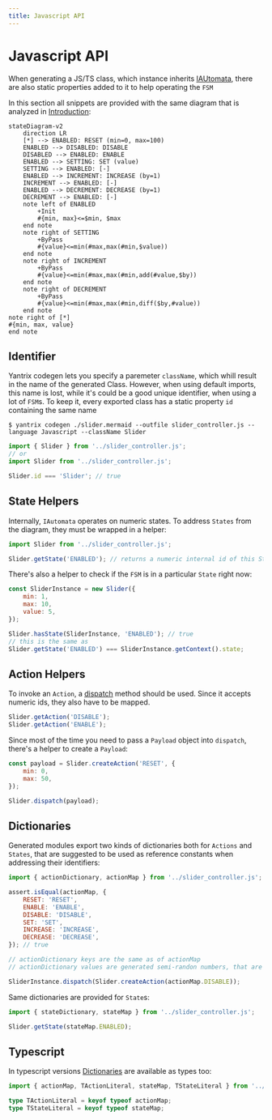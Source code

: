 ```yaml
---
title: Javascript API
---
```


# Javascript API

When generating a JS/TS class, which instance inherits [IAUtomata](../API-Reference/automata/interfaces/IAutomata.html), there are also static properties added to it to help operating the `FSM`

In this section all snippets are provided with the same diagram that is analyzed in [Introduction](../):

```mermaid
stateDiagram-v2
	direction LR
	[*] --> ENABLED: RESET (min=0, max=100)
	ENABLED --> DISABLED: DISABLE
	DISABLED --> ENABLED: ENABLE
	ENABLED --> SETTING: SET (value)
	SETTING --> ENABLED: [-]
	ENABLED --> INCREMENT: INCREASE (by=1)
	INCREMENT --> ENABLED: [-]
	ENABLED --> DECREMENT: DECREASE (by=1)
	DECREMENT --> ENABLED: [-]
	note left of ENABLED
		+Init
		#{min, max}<=$min, $max
	end note
	note right of SETTING
		+ByPass
		#{value}<=min(#max,max(#min,$value))
	end note
	note right of INCREMENT
		+ByPass
		#{value}<=min(#max,max(#min,add(#value,$by))
	end note
	note right of DECREMENT
		+ByPass
		#{value}<=min(#max,max(#min,diff($by,#value))
	end note
note right of [*]
#{min, max, value}
end note
```

## Identifier

Yantrix codegen lets you specify a paremeter `className`, which whill result in the name of the generated Class. However, when using default imports, this name is lost, while it's could be a good unique identifier, when using a lot of `FSM`s. To keep it, every exported class has a static property `id` containing the same name

```shell
$ yantrix codegen ./slider.mermaid --outfile slider_controller.js --language Javascript --className Slider
```

```javascript
import { Slider } from '../slider_controller.js';
// or
import Slider from '../slider_controller.js';

Slider.id === 'Slider'; // true
```

## State Helpers

Internally, `IAutomata` operates on numeric states. To address `States` from the diagram, they must be wrapped in a helper:

```javascript
import Slider from '../slider_controller.js';

Slider.getState('ENABLED'); // returns a numeric internal id of this State, or Null if it's incorrect
```

There's also a helper to check if the `FSM` is in a particular `State` right now:

```javascript
const SliderInstance = new Slider({
	min: 1,
	max: 10,
	value: 5,
});

Slider.hasState(SliderInstance, 'ENABLED'); // true
// this is the same as
Slider.getState('ENABLED') === SliderInstance.getContext().state;
```

## Action Helpers

To invoke an `Action`, a [dispatch](../API-Reference/automata/interfaces/IAutomata.html#dispatch) method should be used. Since it accepts numeric ids, they also have to be mapped.

```javascript
Slider.getAction('DISABLE');
Slider.getAction('ENABLE');
```

Since most of the time you need to pass a `Payload` object into `dispatch`, there's a helper to create a `Payload`:

```javascript
const payload = Slider.createAction('RESET', {
	min: 0,
	max: 50,
});

Slider.dispatch(payload);
```

## Dictionaries

Generated modules export two kinds of dictionaries both for `Actions` and `States`, that are suggested to be used as reference constants when addressing their identifiers:

```javascript
import { actionDictionary, actionMap } from '../slider_controller.js';

assert.isEqual(actionMap, {
	RESET: 'RESET',
	ENABLE: 'ENABLE',
	DISABLE: 'DISABLE',
	SET: 'SET',
	INCREASE: 'INCREASE',
	DECREASE: 'DECREASE',
}); // true

// actionDictionary keys are the same as of actionMap
// actionDictionary values are generated semi-randon numbers, that are actually used in the FSM

SliderInstance.dispatch(Slider.createAction(actionMap.DISABLE));
```

Same dictionaries are provided for `State`s:

```javascript
import { stateDictionary, stateMap } from '../slider_controller.js';

Slider.getState(stateMap.ENABLED);
```

## Typescript

In typescript versions [Dictionaries](#dictionaries) are available as types too:

```typescript
import { actionMap, TActionLiteral, stateMap, TStateLiteral } from '../slider_controller.js';

type TActionLiteral = keyof typeof actionMap;
type TStateLiteral = keyof typeof stateMap;
```
